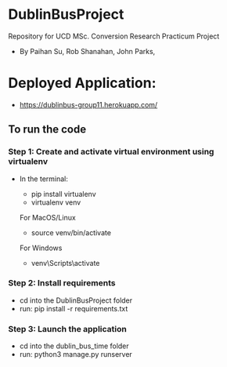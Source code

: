 # DublinBusProject
Repository for UCD MSc. Conversion Research Practicum Project
- By Paihan Su, Rob Shanahan, John Parks, 

# Deployed Application:
- https://dublinbus-group11.herokuapp.com/ 



## To run the code
### Step 1: Create and activate virtual environment using virtualenv
- In the terminal:
  - pip install virtualenv
  - virtualenv venv
  
  For MacOS/Linux
  - source venv/bin/activate
  
  For Windows
  - venv\Scripts\activate
  
### Step 2: Install requirements
- cd into the DublinBusProject folder
- run: pip install -r requirements.txt

### Step 3: Launch the application
- cd into the dublin_bus_time folder
- run: python3 manage.py runserver
